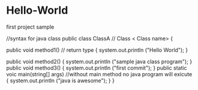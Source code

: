 # Hello-World
first project sample

//syntax for java class
 public class ClassA  // <Access Modifier> Class < Class name> 
  {
  
  public void method1() // <Access Modifier> return type <method name>
  {
  system.out.println ("Hello World");
  }
  
  public void method2()
  {
  system.out.println ("sample java class program");
  }
 public void method3()
 {
 system.out.println ("first commit");
 }
 public static voic main(string[] args) //without main method no java program will exicute
 {
 system.out.println ("java is awesome");
 }
  }
